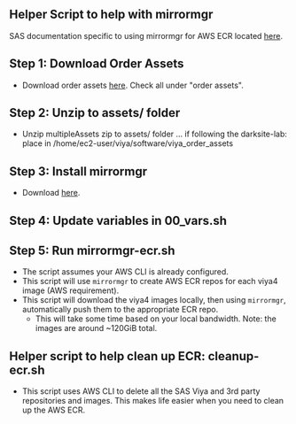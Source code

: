 ## Helper Script to help with mirrormgr

SAS documentation specific to using mirrormgr for AWS ECR located [here](https://go.documentation.sas.com/doc/en/itopscdc/v_029/dplyml0phy0dkr/p0lexw9inr33ofn1tbo69twarhlx.htm).

## Step 1: Download Order Assets
- Download order assets [here](https://my.sas.com/en/my-orders.html). Check all under "order assets".

## Step 2: Unzip to assets/ folder
- Unzip multipleAssets zip to assets/ folder ... if following the darksite-lab: place in /home/ec2-user/viya/software/viya_order_assets

## Step 3: Install mirrormgr
- Download [here](https://support.sas.com/en/documentation/install-center/viya/deployment-tools/4/mirror-manager.html).

## Step 4: Update variables in 00_vars.sh

## Step 5: Run mirrormgr-ecr.sh
- The script assumes your AWS CLI is already configured.
- This script will use `mirrormgr` to create AWS ECR repos for each viya4 image (AWS requirement).
- This script will download the viya4 images locally, then using `mirrormgr`, automatically push them to the appropriate ECR repo.
    - This will take some time based on your local bandwidth.  Note: the images are around ~120GiB total.

## Helper script to help clean up ECR: cleanup-ecr.sh
- This script uses AWS CLI to delete all the SAS Viya and 3rd party repositories and images.  This makes life easier when you need to clean up the AWS ECR.
